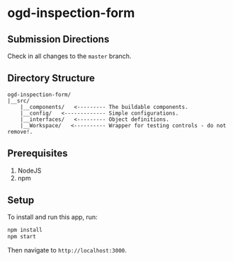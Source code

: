 # ogd-inspection-form

## Submission Directions

Check in all changes to the `master` branch.

## Directory Structure

```
ogd-inspection-form/
|__src/
    |__components/   <--------- The buildable components.
    |__config/   <------------- Simple configurations.
    |__interfaces/   <--------- Object definitions.
    |__Workspace/   <---------- Wrapper for testing controls - do not remove!.
```

## Prerequisites

1. NodeJS
2. npm

## Setup

To install and run this app, run:

```bash
npm install
npm start
```

Then navigate to `http://localhost:3000`.

